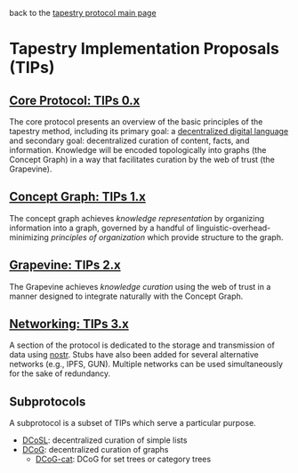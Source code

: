 back to the [tapestry protocol main page](https://github.com/wds4/tapestry-protocol/blob/main/README.md)

Tapestry Implementation Proposals (TIPs)
=====

## [Core Protocol: TIPs 0.x](core-protocol)

The core protocol presents an overview of the basic principles of the tapestry method, including its primary goal: a [decentralized digital language](https://github.com/wds4/tapestry-protocol/blob/main/glossary/decentralizedLanguage.md) and secondary goal: decentralized curation of content, facts, and information. Knowledge will be encoded topologically into graphs (the Concept Graph) in a way that facilitates curation by the web of trust (the Grapevine).

## [Concept Graph: TIPs 1.x](concept-graph)

The concept graph achieves *knowledge representation* by organizing information into a graph, governed by a handful of linguistic-overhead-minimizing *principles of organization* which provide structure to the graph.

## [Grapevine: TIPs 2.x](grapevine)

The Grapevine achieves *knowledge curation* using the web of trust in a manner designed to integrate naturally with the Concept Graph.

## [Networking: TIPs 3.x](networking)

A section of the protocol is dedicated to the storage and transmission of data using [nostr](https://github.com/nostr-protocol/nostr). Stubs have also been added for several alternative networks (e.g., IPFS, GUN). Multiple networks can be used simultaneously for the sake of redundancy.

## Subprotocols

A subprotocol is a subset of TIPs which serve a particular purpose.

- [DCoSL](subprotocols/DCoSL.md): decentralized curation of simple lists
- [DCoG](subprotocols/DCoG.md): decentralized curation of graphs
  - [DCoG-cat](subprotocols/DCoG-cat.md): DCoG for set trees or category trees



